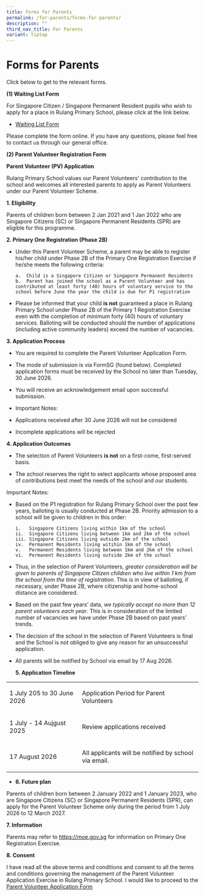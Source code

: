 ```yaml
---
title: Forms for Parents
permalink: /for-parents/forms-for-parents/
description: ""
third_nav_title: For Parents
variant: tiptap
---
```

<h1>Forms for Parents</h1>
<p>Click below to get to the relevant forms.</p>
<p><strong>(1) Waiting List Form</strong>
</p>
<p>For Singapore Citizen / Singapore Permanent Resident pupils who wish to
apply for a place in Rulang Primary School, please click at the link below.</p>
<ul data-tight="true" class="tight">
<li>
<p><a href="https://form.gov.sg/#!/60c6b488204151001269e4b3" rel="noopener noreferrer nofollow" target="_blank">Waiting List Form</a>
</p>
</li>
</ul>
<p>Please complete the form online. If you have any questions, please feel
free to contact us through our general office.</p>
<p><strong>(2) Parent Volunteer Registration Form</strong>
</p>
<p><strong>Parent Volunteer (PV) Application</strong>
</p>
<p>Rulang Primary School values our Parent Volunteers' contribution to the
school and welcomes all interested parents to apply as Parent Volunteers
under our Parent Volunteer Scheme.</p>
<p><strong>1. Eligibility</strong>
</p>
<p>Parents of children born between 2 Jan 2021 and 1 Jan 2022 who are Singapore
Citizens (SC) or Singapore Permanent Residents (SPR) are eligible for this
programme.</p>
<p><strong>2. Primary One Registration (Phase 2B)</strong>
</p>
<ul>
<li>
<p>Under this Parent Volunteer Scheme, a parent may be able to register his/her
child under Phase 2B of the Primary One Registration Exercise if he/she
meets the following criteria:</p><pre><code>a.  Child is a Singapore Citizen or Singapore Permanent Residents&nbsp;
b.  Parent has joined the school as a Parent Volunteer and has contributed at least forty (40) hours of voluntary service to the school before June the year the child is due for P1 registration&nbsp;</code></pre>
<p></p>
</li>
<li>
<p>Please be informed that your child <strong>is not</strong> guaranteed a
place in Rulang Primary School under Phase 2B of the Primary 1 Registration
Exercise even with the completion of minimum forty (40) hours of voluntary
services. Balloting will be conducted should the number of applications
(including active community leaders) exceed the number of vacancies.</p>
</li>
</ul>
<p><strong>3. Application Process</strong>
</p>
<ul>
<li>
<p>You are required to complete the Parent Volunteer Application Form.</p>
</li>
<li>
<p>The mode of submission is via FormSG (found below). Completed application
forms must be received by the School no later than Tuesday, 30 June 2026.</p>
</li>
<li>
<p>You will receive an acknowledgement email upon successful submission.</p>
</li>
<li>
<p>Important Notes:</p>
</li>
<li>
<p>Applications received after 30 June 2026 will not be considered</p>
</li>
<li>
<p>Incomplete applications will be rejected</p>
</li>
</ul>
<p><strong>4. Application Outcomes</strong>
</p>
<ul>
<li>
<p>The selection of Parent Volunteers <strong>is not</strong> on a first-come,
first-served basis.</p>
</li>
<li>
<p>The school reserves the right to select applicants whose proposed area
of contributions best meet the needs of the school and our students.</p>
</li>
</ul>
<p>Important Notes:</p>
<ul>
<li>
<p>Based on the P1 registration for Rulang Primary School over the past few
years, balloting is usually conducted at Phase 2B. Priority admission to
a school will be given to children in this order:</p><pre><code>i.   Singapore Citizens living within 1km of the school&nbsp;
ii.  Singapore Citizens living between 1km and 2km of the school&nbsp;
iii. Singapore Citizens living outside 2km of the school&nbsp;
iv.  Permanent Residents living witihin 1km of the school&nbsp;
v.   Permanent Residents living between 1km and 2km of the school&nbsp;
vi.  Permanent Residents living outside 2km of the school&nbsp;&nbsp;</code></pre>
<p></p>
</li>
<li>
<p>Thus, in the selection of Parent Volunteers, <em>greater consideration will be given to parents of Singapore Citizen children who live within 1 km from the school from the time of registration</em>.
This is in view of balloting, if necessary, under Phase 2B, where citizenship
and home-school distance are considered.</p>
</li>
<li>
<p>Based on the past few years’ data, <em>we typically accept no more than 12 parent volunteers each year</em>.
This is in consideration of the limited number of vacancies we have under
Phase 2B based on past years’ trends.</p>
</li>
<li>
<p>The decision of the school in the selection of Parent Volunteers is final
and the School is not obliged to give any reason for an unsuccessful application.</p>
</li>
<li>
<p>All parents will be notified by School via email by 17 Aug 2026.</p>
<p></p>
<p><strong>5. Application Timeline</strong>
</p>
</li>
</ul>
<table style="minWidth: 50px">
<colgroup>
<col>
<col>
</colgroup>
<tbody>
<tr>
<td rowspan="1" colspan="1">
<p>1 July 205 to 30 June 2026</p>
</td>
<td rowspan="1" colspan="1">
<p>Application Period for Parent Volunteers</p>
</td>
</tr>
<tr>
<td rowspan="1" colspan="1">
<p>1 July - 14 Aujgust 2025</p>
</td>
<td rowspan="1" colspan="1">
<p>Review applications received</p>
</td>
</tr>
<tr>
<td rowspan="1" colspan="1">
<p>17 August 2026</p>
</td>
<td rowspan="1" colspan="1">
<p>All applicants will be notified by school via email.</p>
</td>
</tr>
</tbody>
</table>
<ul>
<li>
<p><strong>6. Future plan</strong>
</p>
</li>
</ul>
<p>Parents of children born between 2 January 2022 and 1 January 2023, who
are Singapore Citizens (SC) or Singapore Permanent Residents (SPR), can
apply for the Parent Volunteer Scheme only during the period from 1 July
2026 to 12 March 2027.</p>
<p><strong>7.  Information</strong>
</p>
<p>Parents may refer to <a href="https://www.moe.gov.sg/primary/p1-registration" rel="noopener noreferrer nofollow" target="_blank">https://moe.gov.sg</a> for
information on Primary One Registration Exercise.</p>
<p><strong>8. Consent</strong>
</p>
<p>I have read all the above terms and conditions and consent to all the
terms and conditions governing the management of the Parent Volunteer Application
Exercise in Rulang Primary School. I would like to proceed to the <a href="https://go.gov.sg/rulang2026pvregistration" rel="noopener noreferrer nofollow" target="_blank">Parent Volunteer Application Form</a>
</p>